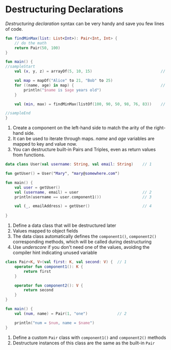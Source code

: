 # Destructuring Declarations

_Destructuring declaration_ syntax can be very handy and save you few lines of code.

<div class="language-kotlin" theme="idea" data-min-compiler-version="1.3">

```kotlin
fun findMinMax(list: List<Int>): Pair<Int, Int> { 
    // do the math
    return Pair(50, 100) 
}

fun main() {
//sampleStart
    val (x, y, z) = arrayOf(5, 10, 15)                              // 1

    val map = mapOf("Alice" to 21, "Bob" to 25)
    for ((name, age) in map) {                                      // 2
        println("$name is $age years old")          
    }

    val (min, max) = findMinMax(listOf(100, 90, 50, 98, 76, 83))    // 3

//sampleEnd
}
```

</div>

1. Create a component on the left-hand side to match the arity of the right-hand side.
2. It can be used to iterate through maps. _name_ and _age_ variables are mapped to key and value now.
3. You can destructure built-in Pairs and Triples, even as return values from functions.

<div class="language-kotlin" theme="idea" data-min-compiler-version="1.3">

```kotlin
data class User(val username: String, val email: String)    // 1

fun getUser() = User("Mary", "mary@somewhere.com")

fun main() {
    val user = getUser()
    val (username, email) = user                            // 2
    println(username == user.component1())                  // 3

    val (_, emailAddress) = getUser()                       // 4
    
}
```

</div>

1. Define a data class that will be destructured later
2. Values mapped to object fields
3. The data class automatically defines the `component1()`, `component2()` corresponding methods, which will be called during destructuring
4. Use _underscore_ if you don't need one of the values, avoiding the compiler hint indicating unused variable    

<div class="language-kotlin" theme="idea" data-min-compiler-version="1.3">

```kotlin
class Pair<K, V>(val first: K, val second: V) {  // 1
    operator fun component1(): K {              
        return first
    }

    operator fun component2(): V {              
        return second
    }
}

fun main() {
    val (num, name) = Pair(1, "one")             // 2

    println("num = $num, name = $name")
}
```

</div>

1. Define a custom `Pair` class with `component1()` and `component2()` methods
2. Destructure instances of this class are the same as the built-in `Pair`
